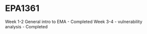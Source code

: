 # EPA1361

 Week 1-2 General intro to EMA - Completed
 Week 3-4 - vulnerability analysis - Completed 
 
